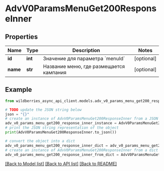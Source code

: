 # AdvV0ParamsMenuGet200ResponseInner


## Properties

Name | Type | Description | Notes
------------ | ------------- | ------------- | -------------
**id** | **int** | Значение для параметра &#x60;menuId&#x60; | [optional] 
**name** | **str** | Название меню, где размещается кампания | [optional] 

## Example

```python
from wildberries_async_api_client.models.adv_v0_params_menu_get200_response_inner import AdvV0ParamsMenuGet200ResponseInner

# TODO update the JSON string below
json = "{}"
# create an instance of AdvV0ParamsMenuGet200ResponseInner from a JSON string
adv_v0_params_menu_get200_response_inner_instance = AdvV0ParamsMenuGet200ResponseInner.from_json(json)
# print the JSON string representation of the object
print(AdvV0ParamsMenuGet200ResponseInner.to_json())

# convert the object into a dict
adv_v0_params_menu_get200_response_inner_dict = adv_v0_params_menu_get200_response_inner_instance.to_dict()
# create an instance of AdvV0ParamsMenuGet200ResponseInner from a dict
adv_v0_params_menu_get200_response_inner_from_dict = AdvV0ParamsMenuGet200ResponseInner.from_dict(adv_v0_params_menu_get200_response_inner_dict)
```
[[Back to Model list]](../README.md#documentation-for-models) [[Back to API list]](../README.md#documentation-for-api-endpoints) [[Back to README]](../README.md)


